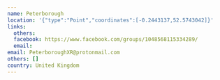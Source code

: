 ```yaml
---
name: Peterborough
location: '{"type":"Point","coordinates":[-0.2443137,52.5743042]}'
links:
  others: 
  facebook: https://www.facebook.com/groups/1048568115334289/
  email: 
email: PeterboroughXR@protonmail.com
others: []
country: United Kingdom
---
```


